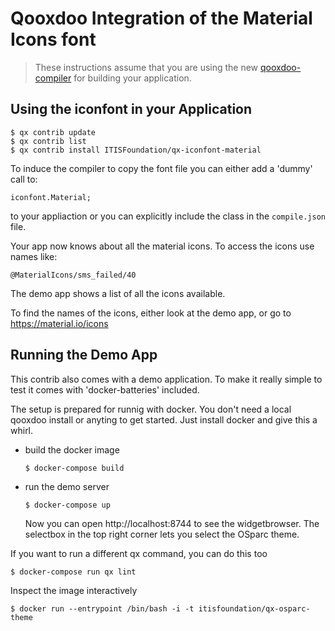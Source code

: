 # Qooxdoo Integration of the Material Icons font

> These instructions assume that you are using the new [qooxdoo-compiler](https://github.com/qooxdoo/qooxdoo-compiler)
> for building your application.

## Using the iconfont in your Application

```console
$ qx contrib update
$ qx contrib list
$ qx contrib install ITISFoundation/qx-iconfont-material
```

To induce the compiler to copy the font file you can either add a 'dummy' call to:

`iconfont.Material;`

to your appliaction or you can explicitly include the class in the `compile.json` file.

Your app now knows about all the material icons. To access the icons
use names like:

`@MaterialIcons/sms_failed/40`

The demo app shows a list of all the icons available.

To find the names of the icons, either look at the demo app, or go to https://material.io/icons


## Running the Demo App

This contrib also comes with a demo application. To make it really simple to test
it comes with 'docker-batteries' included.

The setup is prepared for runnig with docker. You don't
need a local qooxdoo install or anyting to get started. Just install docker
and give this a whirl.

* build the docker image
  ```console
  $ docker-compose build
  ```

* run the demo server
   ```console
   $ docker-compose up
   ```
  Now you can open http://localhost:8744 to see the widgetbrowser. The selectbox in the top right corner lets you select the OSparc theme.

If you want to run a different qx command, you can do this too

```console
$ docker-compose run qx lint
```

Inspect the image interactively

```console
$ docker run --entrypoint /bin/bash -i -t itisfoundation/qx-osparc-theme
```
